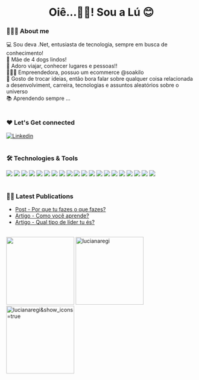 <div>
  <h1 align="center">Oiê...👋🏾! Sou a Lú 😊</h1>
</div>

### 👩🏾‍💻 About me
💻 Sou deva .Net, entusiasta de tecnologia, sempre em busca de conhecimento! <br/>
🐶 Mãe de 4 dogs lindos! <br/>
🧳 Adoro viajar, conhecer lugares e pessoas!! <br/> 
👩🏾‍🦱 Empreendedora, possuo um ecommerce @soakilo <br/>
💬 Gosto de trocar ideias, então bora falar sobre qualquer coisa relacionada a desenvolviment, carreira, tecnologias e assuntos aleatórios sobre o universo <br/>
📚 Aprendendo sempre ... <br/> <br/>

### ❤️ Let's Get connected
[![Linkedin](https://img.shields.io/badge/LinkedIn-0077B5?style=for-the-badge&logo=linkedin&logoColor=white)](https://www.linkedin.com/in/luciana-regina-rocha/)
<br/><br/>

  ### 🛠️  Technologies & Tools
 ![](https://img.shields.io/badge/C%23-239120?style=for-the-badge&logo=c-sharp&logoColor=white)
![](https://img.shields.io/badge/.NET-5C2D91?style=for-the-badge&logo=.net&logoColor=white)
![](https://img.shields.io/badge/HTML-239120?style=for-the-badge&logo=html5&logoColor=white)
![](https://img.shields.io/badge/CSS-239120?&style=for-the-badge&logo=css3&logoColor=white)
![](https://img.shields.io/badge/JavaScript-323330?style=for-the-badge&logo=javascript&logoColor=F7DF1E)
![](https://img.shields.io/badge/TypeScript-007ACC?style=for-the-badge&logo=typescript&logoColor=white)
![](https://img.shields.io/badge/Go-00ADD8?style=for-the-badge&logo=go&logoColor=white)
![](https://img.shields.io/badge/Bootstrap-563D7C?style=for-the-badge&logo=bootstrap&logoColor=white)
![](https://img.shields.io/badge/jQuery-0769AD?style=for-the-badge&logo=jquery&logoColor=white)
![](https://img.shields.io/badge/MySQL-00000F?style=for-the-badge&logo=mysql&logoColor=white)
![](https://img.shields.io/badge/PostgreSQL-316192?style=for-the-badge&logo=postgresql&logoColor=white)
![](https://img.shields.io/badge/Microsoft_Azure-0089D6?style=for-the-badge&logo=microsoft-azure&logoColor=white)
![](https://img.shields.io/badge/Google%20Analytics-E37400?style=for-the-badge&logo=google%20analytics&logoColor=white)
![](https://img.shields.io/badge/Azure_DevOps-0078D7?style=for-the-badge&logo=azure-devops&logoColor=white)
![](https://img.shields.io/badge/Oracle-F80000?style=for-the-badge&logo=oracle&logoColor=black)
![](https://img.shields.io/badge/Sonar%20cloud-F3702A?style=for-the-badge&logo=sonarcloud&logoColor=white)
![](https://img.shields.io/badge/MariaDB-003545?style=for-the-badge&logo=mariadb&logoColor=white)
![](https://img.shields.io/badge/Microsoft%20SQL%20Server-CC2927?style=for-the-badge&logo=microsoft%20sql%20server&logoColor=white)
![](https://img.shields.io/badge/MySQL-005C84?style=for-the-badge&logo=mysql&logoColor=white)
![](https://img.shields.io/badge/PostgreSQL-316192?style=for-the-badge&logo=postgresql&logoColor=white)
<br/> <br/>
### ✍🏾 Latest Publications
- [Post - Por que tu fazes o que fazes?](https://www.linkedin.com/posts/luciana-regina-rocha_propaejsito-sucesso-transformaaexaeto-activity-7064593158101155840-ZEeu?utm_source=share&utm_medium=member_desktop)
- [Artigo - Como você aprende?](https://www.linkedin.com/posts/luciana-regina-rocha_activity-7062527903174991872-RvIx?utm_source=share&utm_medium=member_desktop)
- [Artigo - Qual tipo de líder tu és?](https://www.linkedin.com/posts/luciana-regina-rocha_activity-7030725883573190656-72qn?utm_source=share&utm_medium=member_desktop)
<br/> <br/>
<div>
   <img height='180em' src='https://github-readme-stats.vercel.app/api?username=lucianaregi&show_icons=true&theme=merko'/>
   <img height='180em'src="https://github-readme-stats.vercel.app/api/top-langs?username=lucianaregi&show_icons=true&locale=en&layout=compact&theme=merko" alt="lucianaregi" />
   <img height='180em' src="https://github-readme-streak-stats.herokuapp.com/?user=lucianaregi&theme=highcontrast" alt="lucianaregi&show_icons=true" />
</div>


